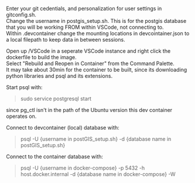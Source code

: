 Enter your git cedentials, and personalization for user settings in gitconfig.sh.\
Change the username in postgis_setup.sh. This is for the postgis database that you will be working FROM within VSCode, not connecting to.\
Within .devcontainer change the mounting locations in devcointainer.json to a local filepath to keep data in between sessions.

Open up /VSCode in a seperate VSCode instance and right click the dockerfile to build the image.\
Select "Rebuild and Reopen in Container" from the Command Palette.\
It may take about 30min for the container to be built, since its downloading python libraries and psql and its extensions.

Start psql with:
>sudo service postgresql start

since pg_ctl isn't in the path of the Ubuntu version this dev container operates on.

Connect to devcontainer (local) database with:
>psql -U {username in postGIS_setup.sh} -d {database name in postGIS_setup.sh}

Connect to the container database with:
>psql -U {username in docker-compose} -p 5432 -h host.docker.internal -d {database name in docker-compose} -W
